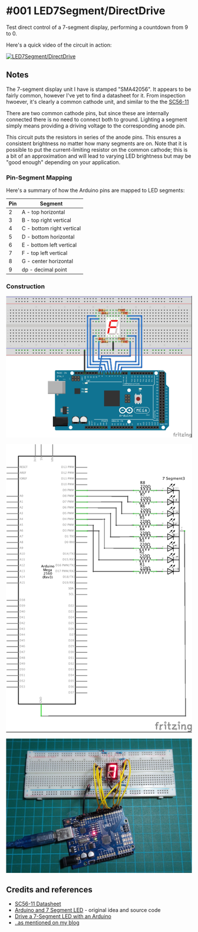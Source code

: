 # #001 LED7Segment/DirectDrive

Test direct control of a 7-segment display, performing a countdown from 9 to 0.

Here's a quick video of the circuit in action:

[![LED7Segment/DirectDrive](http://img.youtube.com/vi/R90zCCvA7_M/0.jpg)](http://www.youtube.com/watch?v=R90zCCvA7_M)

## Notes

The 7-segment display unit I have is stamped "SMA42056". It appears to be fairly common, however I've yet to find a datasheet for it.
From inspection hwoever, it's clearly a common cathode unit, and similar to the
the [SC56-11](./assets/SC56-11_datasheet.pdf?raw=true)

There are two common cathode pins, but since these are internally connected there is no need to connect both to ground.
Lighting a segment simply means providing a driving voltage to the corresponding anode pin.

This circuit puts the resistors in series of the anode pins. This ensures a consistent brightness no matter how many segments are on. Note that it is possible to put the current-limiting resistor on the common cathode;
this is a bit of an approximation and will lead to varying LED brightness but may be "good enough" depending on your application.

### Pin-Segment Mapping

Here's a summary of how the Arduino pins are mapped to LED segments:

| Pin | Segment                    |
|-----|----------------------------|
|  2  |  A - top horizontal        |
|  3  |  B - top right vertical    |
|  4  |  C - bottom right vertical |
|  5  |  D - bottom horizontal     |
|  6  |  E - bottom left vertical  |
|  7  |  F - top left vertical     |
|  8  |  G - center  horizontal    |
|  9  |  dp - decimal point        |

### Construction

![The Breadboard](./assets/DirectDrive_bb.jpg?raw=true)

![The Schematic](./assets/DirectDrive_schematic.jpg?raw=true)

![The Build](./assets/DirectDrive_build.jpg?raw=true)

## Credits and references
* [SC56-11 Datasheet](../assets/SC56-11_datasheet.pdf?raw=true)
* [Arduino and 7 Segment LED](http://www.hacktronics.com/Tutorials/arduino-and-7-segment-led.html) - original idea and source code
* [Drive a 7-Segment LED with an Arduino](http://makezine.com/projects/drive-a-7-segment-led-with-an-arduino/)
* [..as mentioned on my blog](http://blog.tardate.com/2016/02/littlearduinoprojects001-basics-of-7.html)